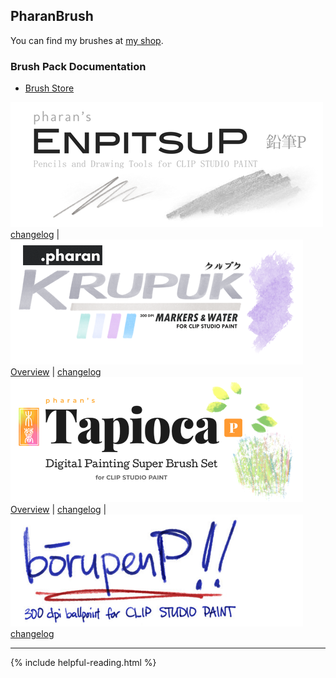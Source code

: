 ## PharanBrush

You can find my brushes at [my shop](https://ko-fi.com/pharanbrush/shop).

### Brush Pack Documentation
- [Brush Store](https://ko-fi.com/pharanbrush/shop)

![](img/enpitsup/enpitsup-sidebar-banner.png) <br> [changelog](enpitsup-changelog) | ![](img/krupuk/krupuk-sidebar-banner.png) <br> [Overview](krupuk-overview) \| [changelog](krupuk-changelog) 
![](img/tapioca/tapioca-sidebar-banner.png) <br> [Overview](tapioca-overview) \| [changelog](tapioca-changelog)  | ![](img/borupenp/borupenp-sidebar-banner.png) <br> [changelog](borupenp-changelog)

---

{% include helpful-reading.html %}

